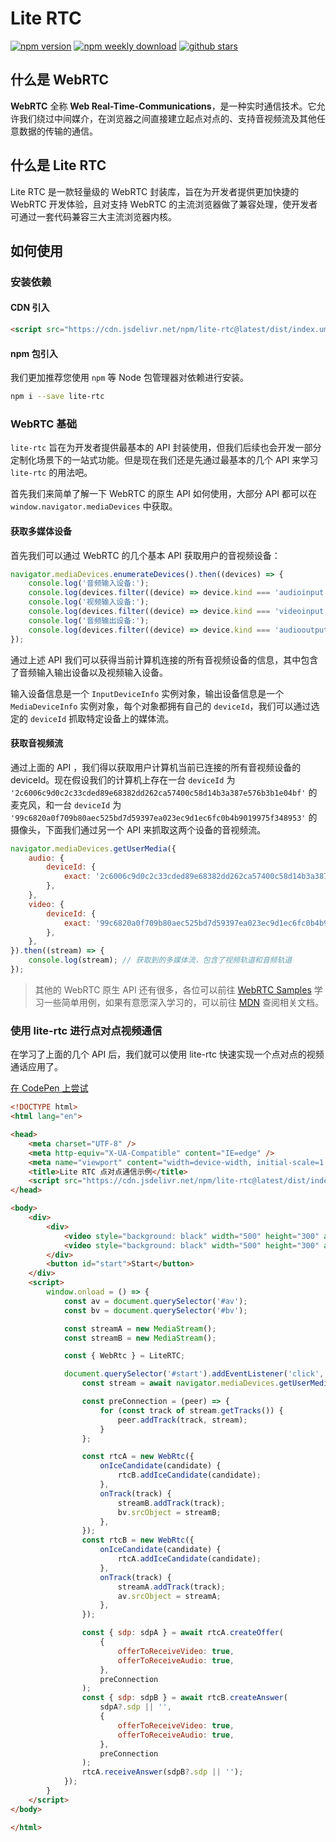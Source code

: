# Lite RTC

[![npm version](https://badgen.net/npm/v/lite-rtc)](https://www.npmjs.com/package/lite-rtc)
[![npm weekly download](https://badgen.net/npm/dw/lite-rtc)](https://www.npmjs.com/package/lite-rtc)
[![github stars](https://badgen.net/github/stars/ch1ny/lite-rtc)](https://github.com/ch1ny/lite-rtc/stargazers)


## 什么是 WebRTC

**WebRTC** 全称 **Web Real-Time-Communications**，是一种实时通信技术。它允许我们绕过中间媒介，在浏览器之间直接建立起点对点的、支持音视频流及其他任意数据的传输的通信。

## 什么是 Lite RTC
Lite RTC 是一款轻量级的 WebRTC 封装库，旨在为开发者提供更加快捷的 WebRTC 开发体验，且对支持 WebRTC 的主流浏览器做了兼容处理，使开发者可通过一套代码兼容三大主流浏览器内核。

## 如何使用

### 安装依赖

#### CDN 引入

```html
<script src="https://cdn.jsdelivr.net/npm/lite-rtc@latest/dist/index.umd.js"></script>
```

#### npm 包引入

我们更加推荐您使用 `npm` 等 Node 包管理器对依赖进行安装。

```bash
npm i --save lite-rtc
```

### WebRTC 基础

`lite-rtc` 旨在为开发者提供最基本的 API 封装使用，但我们后续也会开发一部分定制化场景下的一站式功能。但是现在我们还是先通过最基本的几个 API 来学习 `lite-rtc` 的用法吧。

首先我们来简单了解一下 WebRTC 的原生 API 如何使用，大部分 API 都可以在 `window.navigator.mediaDevices` 中获取。

#### 获取多媒体设备

首先我们可以通过 WebRTC 的几个基本 API 获取用户的音视频设备：

```js
navigator.mediaDevices.enumerateDevices().then((devices) => {
    console.log('音频输入设备:');
    console.log(devices.filter((device) => device.kind === 'audioinput'));
    console.log('视频输入设备:');
    console.log(devices.filter((device) => device.kind === 'videoinput'));
    console.log('音频输出设备:');
    console.log(devices.filter((device) => device.kind === 'audiooutput'));
});
```

通过上述 API 我们可以获得当前计算机连接的所有音视频设备的信息，其中包含了音频输入输出设备以及视频输入设备。

输入设备信息是一个 `InputDeviceInfo` 实例对象，输出设备信息是一个 `MediaDeviceInfo` 实例对象，每个对象都拥有自己的 `deviceId`，我们可以通过选定的 `deviceId` 抓取特定设备上的媒体流。

#### 获取音视频流

通过上面的 API ，我们得以获取用户计算机当前已连接的所有音视频设备的 deviceId。现在假设我们的计算机上存在一台 `deviceId` 为 `'2c6006c9d0c2c33cded89e68382dd262ca57400c58d14b3a387e576b3b1e04bf'` 的麦克风，和一台 `deviceId` 为 `'99c6820a0f709b80aec525bd7d59397ea023ec9d1ec6fc0b4b9019975f348953'` 的摄像头，下面我们通过另一个 API 来抓取这两个设备的音视频流。

```js
navigator.mediaDevices.getUserMedia({
    audio: {
        deviceId: {
            exact: '2c6006c9d0c2c33cded89e68382dd262ca57400c58d14b3a387e576b3b1e04bf',
        },
    },
    video: {
        deviceId: {
            exact: '99c6820a0f709b80aec525bd7d59397ea023ec9d1ec6fc0b4b9019975f348953',
        },
    },
}).then((stream) => {
    console.log(stream); // 获取到的多媒体流，包含了视频轨道和音频轨道
});
```

> 其他的 WebRTC 原生 API 还有很多，各位可以前往 [WebRTC Samples](https://webrtc.github.io/samples/) 学习一些简单用例，如果有意愿深入学习的，可以前往 [MDN](https://developer.mozilla.org/en-US/docs/Web/API/WebRTC_API) 查阅相关文档。

### 使用 lite-rtc 进行点对点视频通信

在学习了上面的几个 API 后，我们就可以使用 lite-rtc 快速实现一个点对点的视频通话应用了。

[在 CodePen 上尝试](https://codepen.io/ch1ny/pen/bGMZrvd)

```html
<!DOCTYPE html>
<html lang="en">

<head>
    <meta charset="UTF-8" />
    <meta http-equiv="X-UA-Compatible" content="IE=edge" />
    <meta name="viewport" content="width=device-width, initial-scale=1.0" />
    <title>Lite RTC 点对点通信示例</title>
    <script src="https://cdn.jsdelivr.net/npm/lite-rtc@latest/dist/index.umd.js"></script>
</head>

<body>
    <div>
        <div>
            <video style="background: black" width="500" height="300" autoplay id="av"></video>
            <video style="background: black" width="500" height="300" autoplay id="bv"></video>
        </div>
        <button id="start">Start</button>
    </div>
    <script>
        window.onload = () => {
            const av = document.querySelector('#av');
            const bv = document.querySelector('#bv');

            const streamA = new MediaStream();
            const streamB = new MediaStream();

            const { WebRtc } = LiteRTC;

            document.querySelector('#start').addEventListener('click', async () => {
                const stream = await navigator.mediaDevices.getUserMedia({ video: true, audio: true });

                const preConnection = (peer) => {
                    for (const track of stream.getTracks()) {
                        peer.addTrack(track, stream);
                    }
                };

                const rtcA = new WebRtc({
                    onIceCandidate(candidate) {
                        rtcB.addIceCandidate(candidate);
                    },
                    onTrack(track) {
                        streamB.addTrack(track);
                        bv.srcObject = streamB;
                    },
                });
                const rtcB = new WebRtc({
                    onIceCandidate(candidate) {
                        rtcA.addIceCandidate(candidate);
                    },
                    onTrack(track) {
                        streamA.addTrack(track);
                        av.srcObject = streamA;
                    },
                });

                const { sdp: sdpA } = await rtcA.createOffer(
                    {
                        offerToReceiveVideo: true,
                        offerToReceiveAudio: true,
                    },
                    preConnection
                );
                const { sdp: sdpB } = await rtcB.createAnswer(
                    sdpA?.sdp || '',
                    {
                        offerToReceiveVideo: true,
                        offerToReceiveAudio: true,
                    },
                    preConnection
                );
                rtcA.receiveAnswer(sdpB?.sdp || '');
            });
        }
    </script>
</body>

</html>
```